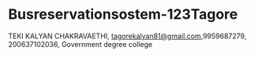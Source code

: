# Busreservationsostem-123Tagore
TEKI KALYAN CHAKRAVAETHI, tagorekalyan81@gmail.com,9959687279, 200637102036, Government degree college 
